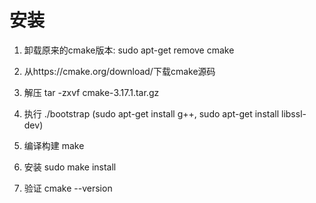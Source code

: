 # 安装

1. 卸载原来的cmake版本:
sudo apt-get remove cmake

2. 从https://cmake.org/download/下载cmake源码

3. 解压
tar -zxvf cmake-3.17.1.tar.gz

4. 执行
./bootstrap 
(sudo apt-get install g++, sudo apt-get install libssl-dev)

5. 编译构建
make

6. 安装
sudo make install

7. 验证
cmake --version